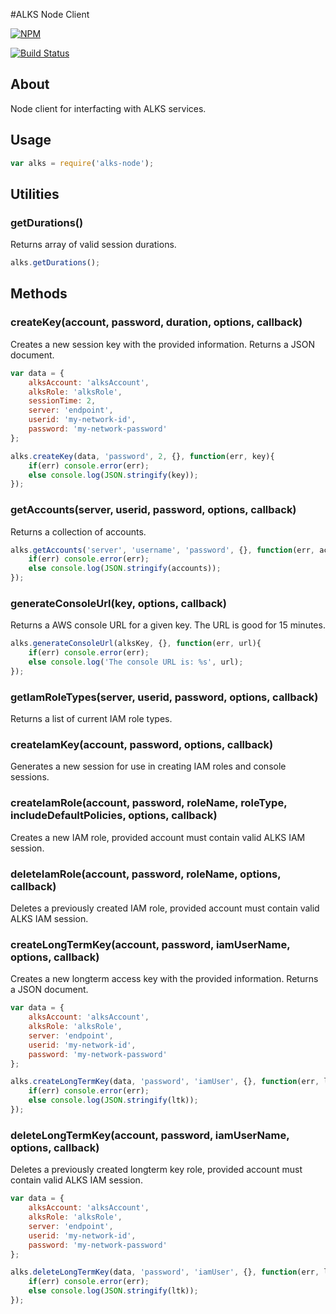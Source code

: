 #ALKS Node Client

[![NPM](https://nodei.co/npm/alks-node.png?downloads=true&downloadRank=true&stars=true)](https://nodei.co/npm/alks-node/)

[![Build Status](https://travis-ci.org/Cox-Automotive/alks-node.svg?branch=master)](https://travis-ci.org/Cox-Automotive/alks-node)

## About
Node client for interfacting with ALKS services.

## Usage

```js
var alks = require('alks-node');
```

## Utilities

### getDurations()

Returns array of valid session durations.

```js
alks.getDurations();
```

## Methods

### createKey(account, password, duration, options, callback)

Creates a new session key with the provided information. Returns a JSON document.

```js
var data = {
    alksAccount: 'alksAccount',
    alksRole: 'alksRole',
    sessionTime: 2,
    server: 'endpoint',
    userid: 'my-network-id',
    password: 'my-network-password'
};

alks.createKey(data, 'password', 2, {}, function(err, key){
    if(err) console.error(err);
    else console.log(JSON.stringify(key));
});
```

### getAccounts(server, userid, password, options, callback)

Returns a collection of accounts.

```js
alks.getAccounts('server', 'username', 'password', {}, function(err, accounts){
    if(err) console.error(err);
    else console.log(JSON.stringify(accounts));
});
```

### generateConsoleUrl(key, options, callback)

Returns a AWS console URL for a given key. The URL is good for 15 minutes.

```js
alks.generateConsoleUrl(alksKey, {}, function(err, url){
    if(err) console.error(err);
    else console.log('The console URL is: %s', url);
});
```

### getIamRoleTypes(server, userid, password, options, callback)

Returns a list of current IAM role types.

### createIamKey(account, password, options, callback)

Generates a new session for use in creating IAM roles and console sessions.

### createIamRole(account, password, roleName, roleType, includeDefaultPolicies, options, callback)

Creates a new IAM role, provided account must contain valid ALKS IAM session.

### deleteIamRole(account, password, roleName, options, callback)

Deletes a previously created IAM role, provided account must contain valid ALKS IAM session.

### createLongTermKey(account, password, iamUserName, options, callback)

Creates a new longterm access key with the provided information. Returns a JSON document.

```js
var data = {
    alksAccount: 'alksAccount',
    alksRole: 'alksRole',
    server: 'endpoint',
    userid: 'my-network-id',
    password: 'my-network-password'
};

alks.createLongTermKey(data, 'password', 'iamUser', {}, function(err, ltk){
    if(err) console.error(err);
    else console.log(JSON.stringify(ltk));
});
```

### deleteLongTermKey(account, password, iamUserName, options, callback)

Deletes a previously created longterm key role, provided account must contain valid ALKS IAM session.


```js
var data = {
    alksAccount: 'alksAccount',
    alksRole: 'alksRole',
    server: 'endpoint',
    userid: 'my-network-id',
    password: 'my-network-password'
};

alks.deleteLongTermKey(data, 'password', 'iamUser', {}, function(err, ltk){
    if(err) console.error(err);
    else console.log(JSON.stringify(ltk));
});
```